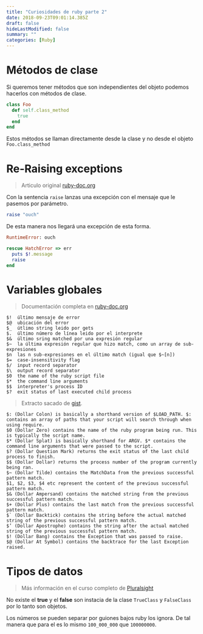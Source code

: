 ```yaml
---
title: "Curiosidades de ruby parte 2"
date: 2018-09-23T09:01:14.385Z
draft: false
hideLastModified: false
summary: ""
categories: [Ruby]
---
```


<!-- TODO: put on meta-description witch topics I told here  -->

Métodos de clase
================================================================================

  Si queremos tener métodos que son independientes del objeto podemos hacerlos
  con métodos de clase.

```ruby
class Foo
  def self.class_method
    true
  end
end
```

  Estos métodos se llaman directamente desde la clase y no desde el objeto
  `Foo.class_method`

Re-Raising exceptions
================================================================================

  > Articulo original [ruby-doc.org][ruby-doc.org-raise]

  [ruby-doc.org-raise]: https://ruby-doc.org/core-2.2.0/RuntimeError.html

  Con la sentencia `raise` lanzas una excepción con el mensaje que le pasemos
  por parámetro.

```ruby
raise "ouch"
```

  De esta manera nos llegará una excepción de esta forma.

```ruby
RuntimeError: ouch
```

```ruby
rescue HatchError => err
  puts $!.message
  raise
end
```

Variables globales
================================================================================

  > Documentación completa en [ruby-doc.org][ruby-doc.org-global-vars]

  [ruby-doc.org-global-vars]:
  https://ruby-doc.org/docs/ruby-doc-bundle/UsersGuide/rg/globalvars.html

```
$! 	último mensaje de error
$@ 	ubicación del error
$_ 	útlimo string leido por gets
$. 	último número de línea leido por el interprete
$& 	último sring matched por una expresión regular
$~ 	la última expresión regular que hizo match, como un array de sub-expresiones
$n 	las n sub-expresiones en el último match (igual que $~[n])
$= 	case-insensitivity flag
$/ 	input record separator
$\ 	output record separator
$0 	the name of the ruby script file
$* 	the command line arguments
$$ 	interpreter's process ID
$? 	exit status of last executed child process
```

  > Extracto sacado de [gist][dollar-gist].

  [dollar-gist]: https://gist.github.com/dvliman/10402435

```
$: (Dollar Colon) is basically a shorthand version of $LOAD_PATH. $: contains an array of paths that your script will search through when using require.
$0 (Dollar Zero) contains the name of the ruby program being run. This is typically the script name.
$* (Dollar Splat) is basically shorthand for ARGV. $* contains the command line arguments that were passed to the script.
$? (Dollar Question Mark) returns the exit status of the last child process to finish.
$$ (Dollar Dollar) returns the process number of the program currently being ran.
$~ (Dollar Tilde) contains the MatchData from the previous successful pattern match.
$1, $2, $3, $4 etc represent the content of the previous successful pattern match.
$& (Dollar Ampersand) contains the matched string from the previous successful pattern match.
$+ (Dollar Plus) contains the last match from the previous successful pattern match.
$` (Dollar Backtick) contains the string before the actual matched string of the previous successful pattern match.
$’ (Dollar Apostrophe) contains the string after the actual matched string of the previous successful pattern match.
$! (Dollar Bang) contains the Exception that was passed to raise.
$@ (Dollar At Symbol) contains the backtrace for the last Exception raised.
````

Tipos de datos
================================================================================

  > Más información en el curso completo de
  [Pluralsight][pluralsight-ruby-fundamentals]

  [pluralsight-ruby-fundamentals]:
  https://app.pluralsight.com/library/courses/ruby-fundamentals/table-of-contents


  No existe el __true__ y el __false__ son instacia de la clase `TrueClass` y
  `FalseClass` por lo tanto son objetos.

  Los números se pueden separar por guiones bajos ruby los ignora. De tal manera
  que para el es lo mismo `100_000_000` que `100000000`.


<!-- TODO this link is not referenced anywhere -->
[ruby-testing-focus]: https://relishapp.com/rspec/rspec-core/v/2-3/docs/command-line/tag-option

